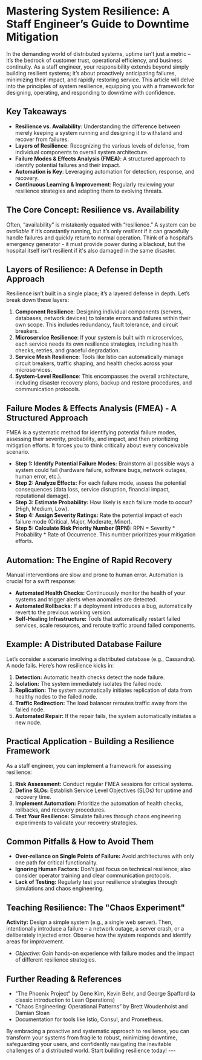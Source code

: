 # Mastering System Resilience: A Staff Engineer’s Guide to Downtime Mitigation

In the demanding world of distributed systems, uptime isn’t just a metric – it’s the bedrock of customer trust, operational efficiency, and business continuity. As a staff engineer, your responsibility extends beyond simply building resilient systems; it’s about proactively anticipating failures, minimizing their impact, and rapidly restoring service. This article will delve into the principles of system resilience, equipping you with a framework for designing, operating, and responding to downtime with confidence.

## Key Takeaways

- **Resilience vs. Availability**: Understanding the difference between merely keeping a system running and designing it to withstand and recover from failures.
- **Layers of Resilience**: Recognizing the various levels of defense, from individual components to overall system architecture.
- **Failure Modes & Effects Analysis (FMEA)**: A structured approach to identify potential failures and their impact.
- **Automation is Key**: Leveraging automation for detection, response, and recovery.
- **Continuous Learning & Improvement**: Regularly reviewing your resilience strategies and adapting them to evolving threats.

## The Core Concept: Resilience vs. Availability

Often, “availability” is mistakenly equated with “resilience.” A system can be *available* if it’s constantly running, but it’s only *resilient* if it can gracefully handle failures and quickly return to normal operation. Think of a hospital’s emergency generator - it must provide power during a blackout, but the hospital itself isn't resilient if it's also damaged in the same disaster.

## Layers of Resilience: A Defense in Depth Approach

Resilience isn’t built in a single place; it’s a layered defense in depth. Let’s break down these layers:

1. **Component Resilience**: Designing individual components (servers, databases, network devices) to tolerate errors and failures within their own scope. This includes redundancy, fault tolerance, and circuit breakers.
2. **Microservice Resilience**:  If your system is built with microservices, each service needs its own resilience strategies, including health checks, retries, and graceful degradation.
3. **Service Mesh Resilience**: Tools like Istio can automatically manage circuit breakers, traffic shaping, and health checks across your microservices.
4. **System-Level Resilience**: This encompasses the overall architecture, including disaster recovery plans, backup and restore procedures, and communication protocols.

## Failure Modes & Effects Analysis (FMEA) - A Structured Approach

FMEA is a systematic method for identifying potential failure modes, assessing their severity, probability, and impact, and then prioritizing mitigation efforts. It forces you to think critically about every conceivable scenario.

*   **Step 1: Identify Potential Failure Modes:** Brainstorm all possible ways a system could fail (hardware failure, software bugs, network outages, human error, etc.).
*   **Step 2: Analyze Effects:**  For each failure mode, assess the potential consequences (data loss, service disruption, financial impact, reputational damage).
*   **Step 3: Estimate Probability:** How likely is each failure mode to occur? (High, Medium, Low).
*   **Step 4: Assign Severity Ratings:**  Rate the potential impact of each failure mode (Critical, Major, Moderate, Minor).
*   **Step 5: Calculate Risk Priority Number (RPN):** RPN = Severity * Probability * Rate of Occurrence. This number prioritizes your mitigation efforts.

## Automation: The Engine of Rapid Recovery

Manual interventions are slow and prone to human error. Automation is crucial for a swift response:

*   **Automated Health Checks:** Continuously monitor the health of your systems and trigger alerts when anomalies are detected.
*   **Automated Rollbacks:** If a deployment introduces a bug, automatically revert to the previous working version.
*   **Self-Healing Infrastructure:** Tools that automatically restart failed services, scale resources, and reroute traffic around failed components.

## Example: A Distributed Database Failure

Let’s consider a scenario involving a distributed database (e.g., Cassandra). A node fails. Here’s how resilience kicks in:

1.  **Detection:** Automatic health checks detect the node failure.
2.  **Isolation:** The system immediately isolates the failed node.
3.  **Replication:** The system automatically initiates replication of data from healthy nodes to the failed node.
4.  **Traffic Redirection:** The load balancer reroutes traffic away from the failed node.
5.  **Automated Repair:**  If the repair fails, the system automatically initiates a new node.

## Practical Application - Building a Resilience Framework

As a staff engineer, you can implement a framework for assessing resilience:

1.  **Risk Assessment:**  Conduct regular FMEA sessions for critical systems.
2.  **Define SLOs:**  Establish Service Level Objectives (SLOs) for uptime and recovery time.
3.  **Implement Automation:** Prioritize the automation of health checks, rollbacks, and recovery procedures.
4.  **Test Your Resilience:**  Simulate failures through chaos engineering experiments to validate your recovery strategies.

## Common Pitfalls & How to Avoid Them

*   **Over-reliance on Single Points of Failure:** Avoid architectures with only one path for critical functionality.
*   **Ignoring Human Factors:** Don't just focus on technical resilience; also consider operator training and clear communication protocols.
*   **Lack of Testing:** Regularly test your resilience strategies through simulations and chaos engineering.

##  Teaching Resilience: The "Chaos Experiment"

**Activity:** Design a simple system (e.g., a single web server). Then, intentionally introduce a failure – a network outage, a server crash, or a deliberately injected error. Observe how the system responds and identify areas for improvement.

- *Objective:*  Gain hands-on experience with failure modes and the impact of different resilience strategies.

## Further Reading & References

- "The Phoenix Project" by Gene Kim, Kevin Behr, and George Spafford (a classic introduction to Lean Operations)
- "Chaos Engineering: Operational Patterns” by Brett Woudenholst and Damian Sloan
- Documentation for tools like Istio, Consul, and Prometheus.

By embracing a proactive and systematic approach to resilience, you can transform your systems from fragile to robust, minimizing downtime, safeguarding your users, and confidently navigating the inevitable challenges of a distributed world.  Start building resilience today!
    ---